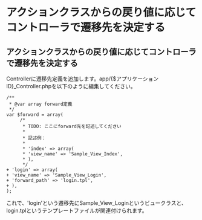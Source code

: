 # アクションクラスからの戻り値に応じてコントローラで遷移先を決定する

## アクションクラスからの戻り値に応じてコントローラで遷移先を決定する

Controllerに遷移先定義を追加します。app/{$アプリケーションID}_Controller.phpを以下のように編集してください。

    /**
     * @var array forward定義
     */
    var $forward = array(
         /*
          * TODO: ここにforward先を記述してください
          *
          * 記述例：
          *
          * 'index' => array(
          * 'view_name' => 'Sample_View_Index',
          * ),
          */
    + 'login' => array(
    + 'view_name' => 'Sample_View_Login',
    + 'forward_path' => 'login.tpl',
    + ),
    );

これで、'login'という遷移先にSample_View_Loginというビュークラスと、login.tplというテンプレートファイルが関連付けられます。

